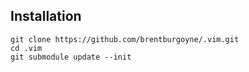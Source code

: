 ## Installation

```
git clone https://github.com/brentburgoyne/.vim.git
cd .vim
git submodule update --init
```
